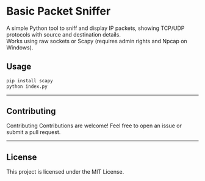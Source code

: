 # Basic Packet Sniffer

A simple Python tool to sniff and display IP packets, showing TCP/UDP protocols with source and destination details.  
Works using raw sockets or Scapy (requires admin rights and Npcap on Windows).

## Usage

```bash
pip install scapy
python index.py
```
---
## Contributing

Contributing
Contributions are welcome! Feel free to open an issue or submit a pull request.

---
## License
This project is licensed under the MIT License.
